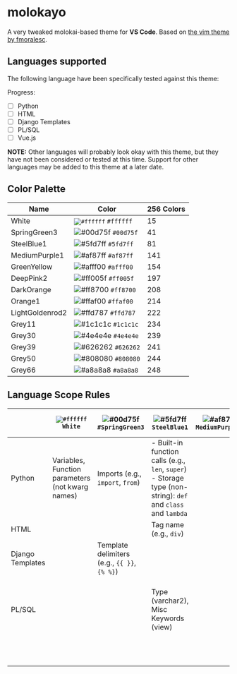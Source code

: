 # molokayo

A very tweaked molokai-based theme for **VS Code**. Based on [the vim theme by fmoralesc](https://github.com/fmoralesc/molokayo).

## Languages supported

The following language have been specifically tested against this theme:

Progress:

- [ ] Python
- [ ] HTML
- [ ] Django Templates
- [ ] PL/SQL
- [ ] Vue.js

**NOTE:** Other languages will probably look okay with this theme, but they have not been considered or tested at this time. Support for other languages may be added to this theme at a later date.

## Color Palette

| Name            | Color                                                                                | 256 Colors |
|-----------------|--------------------------------------------------------------------------------------|------------|
| White           | <kbd>![#ffffff](https://via.placeholder.com/15/ffffff/000000?text=+)</kbd> `#ffffff` | 15         |
| SpringGreen3    | ![#00d75f](https://via.placeholder.com/15/00d75f/000000?text=+) `#00d75f`            | 41         |
| SteelBlue1      | ![#5fd7ff](https://via.placeholder.com/15/5fd7ff/000000?text=+) `#5fd7ff`            | 81         |
| MediumPurple1   | ![#af87ff](https://via.placeholder.com/15/af87ff/000000?text=+) `#af87ff`            | 141        |
| GreenYellow     | ![#afff00](https://via.placeholder.com/15/afff00/000000?text=+) `#afff00`            | 154        |
| DeepPink2       | ![#ff005f](https://via.placeholder.com/15/ff005f/000000?text=+) `#ff005f`            | 197        |
| DarkOrange      | ![#ff8700](https://via.placeholder.com/15/ff8700/000000?text=+) `#ff8700`            | 208        |
| Orange1         | ![#ffaf00](https://via.placeholder.com/15/ffaf00/000000?text=+) `#ffaf00`            | 214        |
| LightGoldenrod2 | ![#ffd787](https://via.placeholder.com/15/ffd787/000000?text=+) `#ffd787`            | 222        |
| Grey11          | ![#1c1c1c](https://via.placeholder.com/15/1c1c1c/000000?text=+) `#1c1c1c`            | 234        |
| Grey30          | ![#4e4e4e](https://via.placeholder.com/15/4e4e4e/000000?text=+) `#4e4e4e`            | 239        |
| Grey39          | ![#626262](https://via.placeholder.com/15/626262/000000?text=+) `#626262`            | 241        |
| Grey50          | ![#808080](https://via.placeholder.com/15/808080/000000?text=+) `#808080`            | 244        |
| Grey66          | ![#a8a8a8](https://via.placeholder.com/15/a8a8a8/000000?text=+) `#a8a8a8`            | 248        |

## Language Scope Rules

|                  | <kbd>![#ffffff](https://via.placeholder.com/15/ffffff/000000?text=+)</kbd> `White` | ![#00d75f](https://via.placeholder.com/15/00d75f/000000?text=+) `#SpringGreen3` | ![#5fd7ff](https://via.placeholder.com/15/5fd7ff/000000?text=+) `SteelBlue1`                                    | ![#af87ff](https://via.placeholder.com/15/af87ff/000000?text=+) `MediumPurple1` | ![#afff00](https://via.placeholder.com/15/afff00/000000?text=+) `GreenYellow` | ![#ff005f](https://via.placeholder.com/15/ff005f/000000?text=+) `DeepPink2` | ![#ff8700](https://via.placeholder.com/15/ff8700/000000?text=+) `DarkOrange` | ![#ffaf00](https://via.placeholder.com/15/ffaf00/000000?text=+) `Orange1` | ![#ffd787](https://via.placeholder.com/15/ffd787/000000?text=+) `LightGoldenrod2` | ![#1c1c1c](https://via.placeholder.com/15/1c1c1c/000000?text=+) `Grey11` | ![#4e4e4e](https://via.placeholder.com/15/4e4e4e/000000?text=+) `Grey30` | ![#626262](https://via.placeholder.com/15/626262/000000?text=+) `Grey39` | ![#808080](https://via.placeholder.com/15/808080/000000?text=+) `Grey50` | ![#a8a8a8](https://via.placeholder.com/15/a8a8a8/000000?text=+) `Grey66` |
|------------------|------------------------------------------------------------------------------------|---------------------------------------------------------------------------------|-----------------------------------------------------------------------------------------------------------------|---------------------------------------------------------------------------------|-------------------------------------------------------------------------------|-----------------------------------------------------------------------------|------------------------------------------------------------------------------|---------------------------------------------------------------------------|-----------------------------------------------------------------------------------|--------------------------------------------------------------------------|--------------------------------------------------------------------------|--------------------------------------------------------------------------|--------------------------------------------------------------------------|--------------------------------------------------------------------------|
| Python           | Variables, Function parameters (not kwarg names)                                   | Imports (e.g., `import`, `from`)                                                | - Built-in function calls (e.g., `len`, `super`)<br>- Storage type (non-string): `def` and `class` and `lambda` |                                                                                 |                                                                               |                                                                             |                                                                              |                                                                           |                                                                                   |                                                                          |                                                                          |                                                                          |                                                                          |                                                                          |
| HTML             |                                                                                    |                                                                                 | Tag name (e.g., `div`)                                                                                          |                                                                                 |                                                                               |                                                                             |                                                                              |                                                                           |                                                                                   |                                                                          |                                                                          |                                                                          |                                                                          |                                                                          |
| Django Templates |                                                                                    | Template delimiters (e.g., `{{ }}`, `{% %}`)                                    |                                                                                                                 |                                                                                 | Django tags and filters                                                       |                                                                             |                                                                              |                                                                           |                                                                                   |                                                                          |                                                                          |                                                                          |                                                                          |                                                                          |
| PL/SQL           |                                                                                    |                                                                                 | Type (varchar2), Misc Keywords (view)                                                                           |                                                                                 |                                                                               | Misc Keywords (create, replace, select, from, join, etc)                    |                                                                              |                                                                           |                                                                                   |                                                                          |                                                                          |                                                                          |                                                                          |                                                                          |
|                  |                                                                                    |                                                                                 |                                                                                                                 |                                                                                 |                                                                               |                                                                             |                                                                              |                                                                           |                                                                                   |                                                                          |                                                                          |                                                                          |                                                                          |                                                                          |
|                  |                                                                                    |                                                                                 |                                                                                                                 |                                                                                 |                                                                               |                                                                             |                                                                              |                                                                           |                                                                                   |                                                                          |                                                                          |                                                                          |                                                                          |                                                                          |
|                  |                                                                                    |                                                                                 |                                                                                                                 |                                                                                 |                                                                               |                                                                             |                                                                              |                                                                           |                                                                                   |                                                                          |                                                                          |                                                                          |                                                                          |                                                                          |
|                  |                                                                                    |                                                                                 |                                                                                                                 |                                                                                 |                                                                               |                                                                             |                                                                              |                                                                           |                                                                                   |                                                                          |                                                                          |                                                                          |                                                                          |                                                                          |
|                  |                                                                                    |                                                                                 |                                                                                                                 |                                                                                 |                                                                               |                                                                             |                                                                              |                                                                           |                                                                                   |                                                                          |                                                                          |                                                                          |                                                                          |                                                                          |
|                  |                                                                                    |                                                                                 |                                                                                                                 |                                                                                 |                                                                               |                                                                             |                                                                              |                                                                           |                                                                                   |                                                                          |                                                                          |                                                                          |                                                                          |                                                                          |
|                  |                                                                                    |                                                                                 |                                                                                                                 |                                                                                 |                                                                               |                                                                             |                                                                              |                                                                           |                                                                                   |                                                                          |                                                                          |                                                                          |                                                                          |                                                                          |
|                  |                                                                                    |                                                                                 |                                                                                                                 |                                                                                 |                                                                               |                                                                             |                                                                              |                                                                           |                                                                                   |                                                                          |                                                                          |                                                                          |                                                                          |                                                                          |
|                  |                                                                                    |                                                                                 |                                                                                                                 |                                                                                 |                                                                               |                                                                             |                                                                              |                                                                           |                                                                                   |                                                                          |                                                                          |                                                                          |                                                                          |                                                                          |
